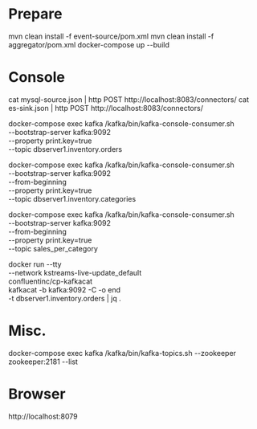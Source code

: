 # Prepare

mvn clean install -f event-source/pom.xml
mvn clean install -f aggregator/pom.xml
docker-compose up --build

# Console

cat mysql-source.json | http POST http://localhost:8083/connectors/
cat es-sink.json | http POST http://localhost:8083/connectors/

docker-compose exec kafka /kafka/bin/kafka-console-consumer.sh \
    --bootstrap-server kafka:9092 \
	--property print.key=true \
	--topic dbserver1.inventory.orders

docker-compose exec kafka /kafka/bin/kafka-console-consumer.sh \
    --bootstrap-server kafka:9092 \
	--from-beginning \
	--property print.key=true \
	--topic dbserver1.inventory.categories

docker-compose exec kafka /kafka/bin/kafka-console-consumer.sh \
    --bootstrap-server kafka:9092 \
	--from-beginning \
	--property print.key=true \
	--topic sales_per_category

docker run --tty \
  --network kstreams-live-update_default \
  confluentinc/cp-kafkacat \
  kafkacat -b kafka:9092 -C -o end \
  -t dbserver1.inventory.orders | jq .

# Misc.

docker-compose exec kafka /kafka/bin/kafka-topics.sh --zookeeper zookeeper:2181 --list

# Browser

http://localhost:8079
